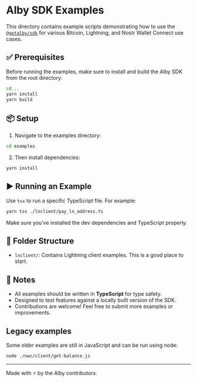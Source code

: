 # Alby SDK Examples

This directory contains example scripts demonstrating how to use the [`@getalby/sdk`](https://github.com/getAlby/js-sdk) for various Bitcoin, Lightning, and Nostr Wallet Connect use cases.

## ✅ Prerequisites

Before running the examples, make sure to install and build the Alby SDK from the root directory:

```bash
cd ..
yarn install
yarn build
```

## 📦 Setup

1. Navigate to the examples directory:

```bash
cd examples
```

2. Then install dependencies:

```bash
yarn install
```

## ▶️ Running an Example

Use `tsx` to run a specific TypeScript file. For example:

```bash
yarn tsx ./lnclient/pay_ln_address.ts
```

Make sure you’ve installed the dev dependencies and TypeScript properly.

## 📁 Folder Structure

- `lnclient/`: Contains Lightning client examples. This is a good place to start.

## 🧠 Notes

- All examples should be written in **TypeScript** for type safety.
- Designed to test features against a locally built version of the SDK.
- Contributions are welcome! Feel free to submit more examples or improvements.

## Legacy examples

Some older examples are still in JavaScript and can be run using node:

```bash
node ./nwc/client/get-balance.js
```

---

Made with ⚡ by the Alby contributors.
